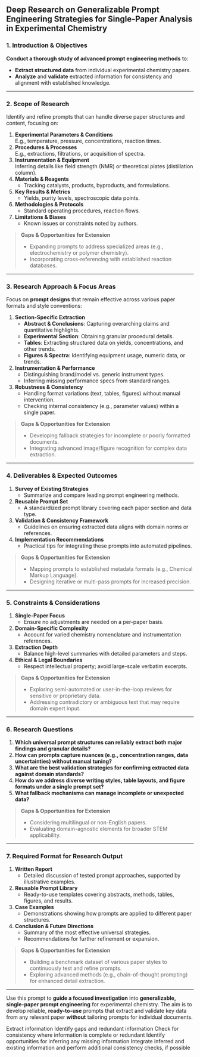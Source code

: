 ## **Deep Research on Generalizable Prompt Engineering Strategies for Single-Paper Analysis in Experimental Chemistry**

### **1. Introduction & Objectives**

**Conduct a thorough study of advanced prompt engineering methods** to:
- **Extract structured data** from individual experimental chemistry papers.
- **Analyze** and **validate** extracted information for consistency and alignment with established knowledge.
---
### **2. Scope of Research**

Identify and refine prompts that can handle diverse paper structures and content, focusing on:
1. **Experimental Parameters & Conditions**  
    E.g., temperature, pressure, concentrations, reaction times.  
2. **Procedures & Processes**  
    E.g., extractions, filtrations, or acquisition of spectra.  
3. **Instrumentation & Equipment**  
    Inferring details like field strength (NMR) or theoretical plates (distillation column).  
4. **Materials & Reagents**  
    - Tracking catalysts, products, byproducts, and formulations.  
5. **Key Results & Metrics**  
    - Yields, purity levels, spectroscopic data points.  
6. **Methodologies & Protocols**  
    - Standard operating procedures, reaction flows.  
7. **Limitations & Biases**  
    - Known issues or constraints noted by authors.

> **Gaps & Opportunities for Extension**  
> - Expanding prompts to address specialized areas (e.g., electrochemistry or polymer chemistry).  
> - Incorporating cross-referencing with established reaction databases.

---

### **3. Research Approach & Focus Areas**

Focus on **prompt designs** that remain effective across various paper formats and style conventions:

1. **Section-Specific Extraction**  
   - **Abstract & Conclusions**: Capturing overarching claims and quantitative highlights.  
   - **Experimental Section**: Obtaining granular procedural details.  
   - **Tables**: Extracting structured data on yields, concentrations, and other trends.  
   - **Figures & Spectra**: Identifying equipment usage, numeric data, or trends.  
2. **Instrumentation & Performance**  
   - Distinguishing brand/model vs. generic instrument types.  
   - Inferring missing performance specs from standard ranges.  
3. **Robustness & Consistency**  
   - Handling format variations (text, tables, figures) without manual intervention.  
   - Checking internal consistency (e.g., parameter values) within a single paper.

> **Gaps & Opportunities for Extension**  
> - Developing fallback strategies for incomplete or poorly formatted documents.  
> - Integrating advanced image/figure recognition for complex data extraction.

---

### **4. Deliverables & Expected Outcomes**

1. **Survey of Existing Strategies**  
   - Summarize and compare leading prompt engineering methods.  
2. **Reusable Prompt Set**  
   - A standardized prompt library covering each paper section and data type.  
3. **Validation & Consistency Framework**  
   - Guidelines on ensuring extracted data aligns with domain norms or references.  
4. **Implementation Recommendations**  
   - Practical tips for integrating these prompts into automated pipelines.

> **Gaps & Opportunities for Extension**  
> - Mapping prompts to established metadata formats (e.g., Chemical Markup Language).  
> - Designing iterative or multi-pass prompts for increased precision.

---

### **5. Constraints & Considerations**

1. **Single-Paper Focus**  
   - Ensure no adjustments are needed on a per-paper basis.  
2. **Domain-Specific Complexity**  
   - Account for varied chemistry nomenclature and instrumentation references.  
3. **Extraction Depth**  
   - Balance high-level summaries with detailed parameters and steps.  
4. **Ethical & Legal Boundaries**  
   - Respect intellectual property; avoid large-scale verbatim excerpts.

> **Gaps & Opportunities for Extension**  
> - Exploring semi-automated or user-in-the-loop reviews for sensitive or proprietary data.  
> - Addressing contradictory or ambiguous text that may require domain expert input.

---

### **6. Research Questions**

1. **Which universal prompt structures can reliably extract both major findings and granular details?**  
2. **How can prompts capture nuances (e.g., concentration ranges, data uncertainties) without manual tuning?**  
3. **What are the best validation strategies for confirming extracted data against domain standards?**  
4. **How do we address diverse writing styles, table layouts, and figure formats under a single prompt set?**  
5. **What fallback mechanisms can manage incomplete or unexpected data?**

> **Gaps & Opportunities for Extension**  
> - Considering multilingual or non-English papers.  
> - Evaluating domain-agnostic elements for broader STEM applicability.

---

### **7. Required Format for Research Output**

1. **Written Report**  
   - Detailed discussion of tested prompt approaches, supported by illustrative examples.  
2. **Reusable Prompt Library**  
   - Ready-to-use templates covering abstracts, methods, tables, figures, and results.  
3. **Case Examples**  
   - Demonstrations showing how prompts are applied to different paper structures.  
4. **Conclusion & Future Directions**  
   - Summary of the most effective universal strategies.  
   - Recommendations for further refinement or expansion.

> **Gaps & Opportunities for Extension**  
> - Building a benchmark dataset of various paper styles to continuously test and refine prompts.  
> - Exploring advanced methods (e.g., chain-of-thought prompting) for enhanced detail extraction.

---

Use this prompt to **guide a focused investigation** into **generalizable, single-paper prompt engineering** for experimental chemistry. The aim is to develop reliable, **ready-to-use** prompts that extract and validate key data from any relevant paper **without** tailoring prompts for individual documents.


Extract information
Identify gaps and redundant information
Check for consistency where information is complete or redundant
Identify opportunities for inferring any missing information
Integrate inferred and existing information and perform additional consistency checks, if possible
